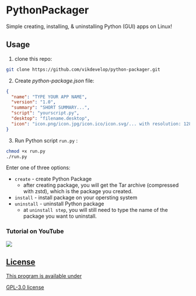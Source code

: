 # PythonPackager
Simple creating, installing, & uninstalling Python (GUI) apps on Linux!

## Usage
1. clone this repo:
```bash
git clone https://github.com/vikdevelop/python-packager.git
```

2. Create *python-package.json* file:
```json
{
  "name": "TYPE YOUR APP NAME",
  "version": "1.0",
  "summary": "SHORT SUMMARY...",
  "script": "yourscript.py",
  "desktop": "filename.desktop",
  "icon": "icon.png/icon.jpg/icon.ico/icon.svg/... with resolution: 128x128"
}
```
3. Run Python script `run.py` :
```bash
chmod +x run.py
./run.py
```
Enter one of three options:
 - `create` - create Python Package
    - after creating package, you will get the Tar archive (compressed with zstd), which is the package you created.
 - `install` - install package on your opersting system
 - `uninstall` - uninstall Python package
   - at `uninstall step`, you will still need to type the name of the package you want to uninstall.



  <h3>Tutorial on YouTube</h3>
  <a href=https://www.youtube.com/watch?v=e68fPIFLJFw><img src=https://i9.ytimg.com/vi/e68fPIFLJFw/mqdefault.jpg?v=61ed27c7&sqp=CNyCto8G&rs=AOn4CLA-rFBDSn0lPn7ycgM0HO_TSkcOaw>


  <h2>License</h2>
  <p>This program is available under</p><a href=https://github.com/vikdevelop/python-packager/blob/main/LICENSE>GPL-3.0 license</a>
